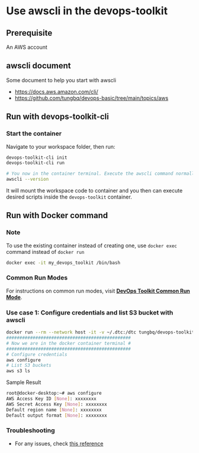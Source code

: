 # Use awscli in the devops-toolkit

## Prerequisite

An AWS account

## awscli document

Some document to help you start with awscli

- <https://docs.aws.amazon.com/cli/>
- <https://github.com/tungbq/devops-basic/tree/main/topics/aws>


## Run with devops-toolkit-cli

### Start the container

Navigate to your workspace folder, then run:

```bash
devops-toolkit-cli init
devops-toolkit-cli run

# You now in the container terminal. Execute the awscli command normally
awscli --version
```

It will mount the workspace code to container and you then can execute desired scripts inside the `devops-toolkit` container.

## Run with Docker command

### Note

To use the existing container instead of creating one, use `docker exec` command instead of `docker run`

```bash
docker exec -it my_devops_toolkit /bin/bash
```

### Common Run Modes

For instructions on common run modes, visit [**DevOps Toolkit Common Run Mode**](../usage/run_mode.md).

### Use case 1: Configure credentials and list S3 bucket with awscli

```bash
docker run --rm --network host -it -v ~/.dtc:/dtc tungbq/devops-toolkit:latest
###############################################
# Now we are in the docker container terminal #
###############################################
# Configure credentials
aws configure
# List S3 buckets
aws s3 ls
```

Sample Result

```bash
root@docker-desktop:~# aws configure
AWS Access Key ID [None]: xxxxxxxx
AWS Secret Access Key [None]: xxxxxxxx
Default region name [None]: xxxxxxxx
Default output format [None]: xxxxxxxx
```

### Troubleshooting

- For any issues, check [this reference](../troubleshooting/TROUBLESHOOTING.md)
